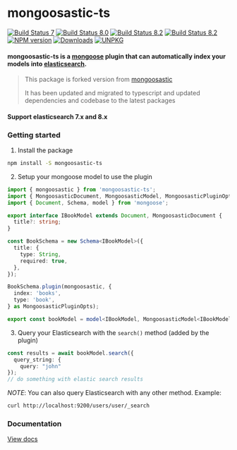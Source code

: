 # mongoosastic-ts

[![Build Status 7](https://github.com/meabed/mongoosastic-ts/actions/workflows/ci-7.yml/badge.svg)](https://github.com/meabed/mongoosastic-ts/actions/workflows/ci-7.yml)
[![Build Status 8.0](https://github.com/meabed/mongoosastic-ts/actions/workflows/ci-8-0.yml/badge.svg)](https://github.com/meabed/mongoosastic-ts/actions/workflows/ci-8-0.yml)
[![Build Status 8.2](https://github.com/meabed/mongoosastic-ts/actions/workflows/ci-8-2.yml/badge.svg)](https://github.com/meabed/mongoosastic-ts/actions/workflows/ci-8-2.yml)
[![Build Status 8.2](https://github.com/meabed/mongoosastic-ts/actions/workflows/ci-8-5.yml/badge.svg)](https://github.com/meabed/mongoosastic-ts/actions/workflows/ci-8-5.yml)
[![NPM version](https://img.shields.io/npm/v/mongoosastic-ts.svg)](https://www.npmjs.com/package/mongoosastic-ts)
[![Downloads](https://img.shields.io/npm/dm/mongoosastic-ts.svg)](https://www.npmjs.com/package/mongoosastic-ts)
[![UNPKG](https://img.shields.io/badge/UNPKG-OK-179BD7.svg)](https://unpkg.com/browse/mongoosastic-ts@latest/)

#### mongoosastic-ts is a [mongoose](http://mongoosejs.com/) plugin that can automatically index your models into [elasticsearch](https://www.elastic.co/).

> This package is forked version from [mongoosastic](https://github.com/mongoosastic/mongoosastic)
>
> It has been updated and migrated to typescript and updated dependencies and codebase to the latest packages

#### Support elasticsearch 7.x and 8.x

### Getting started

1. Install the package

```bash
npm install -S mongoosastic-ts
```

2. Setup your mongoose model to use the plugin

```typescript
import { mongoosastic } from 'mongoosastic-ts';
import { MongoosasticDocument, MongoosasticModel, MongoosasticPluginOpts } from 'mongoosastic-ts/dist/types';
import { Document, Schema, model } from 'mongoose';

export interface IBookModel extends Document, MongoosasticDocument {
  title?: string;
}

const BookSchema = new Schema<IBookModel>({
  title: {
    type: String,
    required: true,
  },
});

BookSchema.plugin(mongoosastic, {
  index: 'books',
  type: 'book',
} as MongoosasticPluginOpts);

export const bookModel = model<IBookModel, MongoosasticModel<IBookModel>>('Book', BookSchema);
```

3. Query your Elasticsearch with the `search()` method (added by the plugin)

```typescript
const results = await bookModel.search({
  query_string: {
    query: "john"
});
// do something with elastic search results
```

_NOTE_: You can also query Elasticsearch with any other method. Example:

```bash
curl http://localhost:9200/users/user/_search
```

### Documentation

[View docs](docs/README.md)
